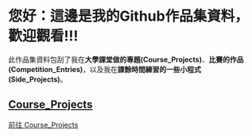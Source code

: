 <h1>您好：這邊是我的Github作品集資料，歡迎觀看!!!</h1>

<p>此作品集資料包刮了我在<strong>大學課堂做的專題(Course_Projects)</strong>、<strong>比賽的作品(Competition_Entries)</strong>，以及我在<strong>課餘時間練習的一些小程式(Side_Projects)</strong>。</p>

## [Course_Projects](https://github.com/MingChun234/Portfolio/tree/main/Course_Projects)

[前往 Course_Projects](https://github.com/MingChun234/Portfolio/tree/main/Course_Projects)
